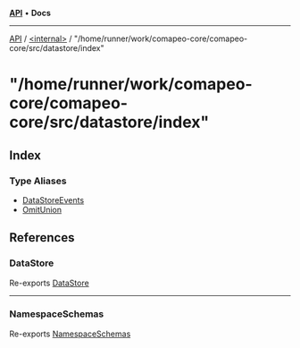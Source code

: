 [**API**](../../../README.md) • **Docs**

***

[API](../../../README.md) / [\<internal\>](../../README.md) / "/home/runner/work/comapeo-core/comapeo-core/src/datastore/index"

# "/home/runner/work/comapeo-core/comapeo-core/src/datastore/index"

## Index

### Type Aliases

- [DataStoreEvents](type-aliases/DataStoreEvents.md)
- [OmitUnion](type-aliases/OmitUnion.md)

## References

### DataStore

Re-exports [DataStore](../../classes/DataStore.md)

***

### NamespaceSchemas

Re-exports [NamespaceSchemas](../../type-aliases/NamespaceSchemas.md)
